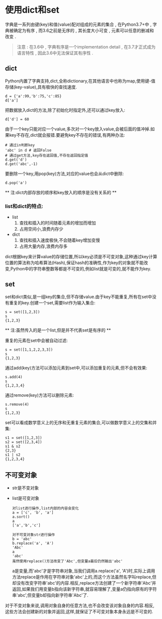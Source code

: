 # 使用dict和set

字典是一系列由键\(key\)和值\(value\)配对组成的元素的集合 , 在Python3.7+中 , 字典被确定为有序 , 而3.6之前是无序的 , 其长度大小可变 , 元素可以任意的删减和改变 . 

> 注意 : 在3.6中 , 字典有序是一个implementation detail , 在3.7才正式成为语言特性 , 因此3.6中无法保证其有序性 .

## dict

Python内置了字典支持,dict,全称dictionary,在其他语言中也称为map,使用键-值存储\(key-value\),具有极快的查找速度.

```
d = {'a':99,'b':75,'c':85}
d['a']
```

把数据放入dict的方法,除了初始化时指定外,还可以通过key放入:

```
d['d'] = 60
```

由于一个key只能对应一个value,多次对一个key放入value,会被后面的值冲掉.如果key不存在,dict就会报错.要避免key不存在的错误,有两种办法:

```
# 通过in判断key
'abc' in d # 返回False
# 通过get方法,key存在返回值,不存在返回指定值
d.get('d')
d.get('abc',-1)
```

要删除一个key,用pop\(key\)方法,对应的value也会从dict中删除:

```
d.pop('a')
```

** 注:dict内部存放的顺序和key放入的顺序是没有关系的 **

### list和dict的特点:

* list
  1. 查找和插入的时间随着元素的增加而增加
  2. 占用空间小,浪费内存少
* dict
  1. 查找和插入速度极快,不会随着key增加变慢
  2. 占用大量内存,浪费内存多

dict根据key来计算value的存储位置,所以key必须是不可变对象,这种通过key计算位置的算法称为哈希算法\(Hash\),保证hash的准确性,作为key的对象就不能改变,Python中的字符串整数等都是不可变的,例如list就是可变的,就不能作为key.

## set

set和dict类似,是一组key的集合,但不存储value.由于key不能重复,所有在set中没有重复的key.创建一个set,需要list作为输入集合:

```
s = set([1,2,3])
s
{1,2,3}
```

** 注:虽然传入的是一个list,但是并不代表set是有序的 **

重复的元素在set中会被自动过滤:

```
s = set([1,1,2,2,3,3])
s
{1,2,3}
```

通过add\(key\)方法可以添加元素到set中,可以添加重复的元素,但不会有效果:

```
s.add(4)
s
{1,2,3,4}
```

通过remove\(key\)方法可以删除元素:

```
s.remove(4)
s
{1,2,3}
```

set可以看成数学意义上的无序和无重复元素的集合,可以做数学意义上的交集和并集:

```
s1 = set([1,2,3])
s2 = set([2,3,4])
s1 & s2
{2,3}
s1 | s2
{1,2,3,4}
```

## 不可变对象

* str是不变对象
* list是可变对象
  ```
  对list进行操作,list内部的内容会变化
  a = ['c', 'b', 'a']
  a.sort()
  a
  ['a','b','c']
  ```

  ```
  对不可变对象str进行操作
  b = 'abc'
  b.replace('a', 'A')
  'Abc'
  a
  'abc'
  虽然使用replace()方法改变了'Abc',但变量a最后仍然输出'abc'
  ```

  a是变量,而'abc'才是字符串对象,当我们调用a.replace\('a', 'A'\)时,实际上调用方法replace是作用在字符串对象'abc'上的,而这个方法虽然名字叫replace,但却没有改变字符串'abc'的内容.相反,replace方法创建了一个新字符串'Abc'并返回,如果我们用变量b指向该新字符串,就容易理解了,变量a仍指向原有的字符串'abc',但变量b却指向新字符串'Abc'了.

对于不变对象来说,调用对象自身的任意方法,也不会改变该对象自身的内容.相反,这些方法会创建新的对象并返回,这样,就保证了不可变对象本身永远是不可变的.

